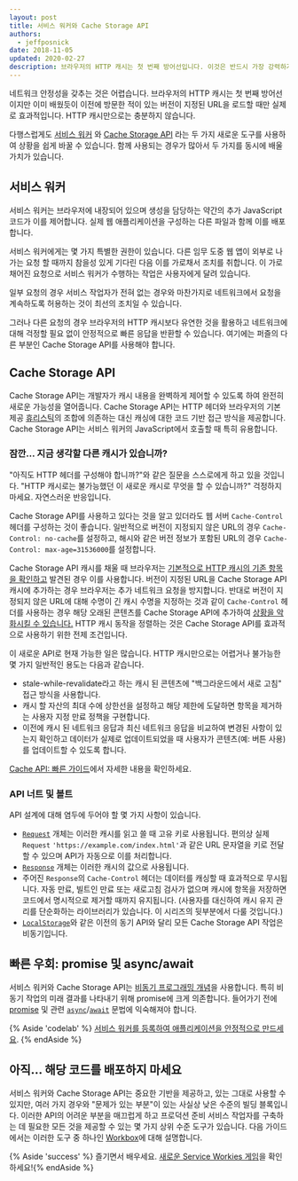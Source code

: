 ```yaml
---
layout: post
title: 서비스 워커와 Cache Storage API
authors:
  - jeffposnick
date: 2018-11-05
updated: 2020-02-27
description: 브라우저의 HTTP 캐시는 첫 번째 방어선입니다. 이것은 반드시 가장 강력하거나 유연한 접근 방식이 아니며, 캐시 된 응답의 수명을 제한적으로 통제할 수 있습니다. 하지만 많은 작업 없이 합리적인 캐싱을 구현하는 여러 가지 경험에 바탕을 둔 법칙이 있으므로, 이를 항상 따라야 합니다.
---
```


네트워크 안정성을 갖추는 것은 어렵습니다. 브라우저의 HTTP 캐시는 첫 번째 방어선이지만 이미 배웠듯이 이전에 방문한 적이 있는 버전이 지정된 URL을 로드할 때만 실제로 효과적입니다. HTTP 캐시만으로는 충분하지 않습니다.

다행스럽게도 [서비스 워커](https://developer.mozilla.org/docs/Web/API/Service_Worker_API) 와 [Cache Storage API](https://developer.mozilla.org/docs/Web/API/CacheStorage) 라는 두 가지 새로운 도구를 사용하여 상황을 쉽게 바꿀 수 있습니다. 함께 사용되는 경우가 많아서 두 가지를 동시에 배울 가치가 있습니다.

## 서비스 워커

서비스 워커는 브라우저에 내장되어 있으며 생성을 담당하는 약간의 추가 JavaScript 코드가 이를 제어합니다. 실제 웹 애플리케이션을 구성하는 다른 파일과 함께 이를 배포합니다.

서비스 워커에게는 몇 가지 특별한 권한이 있습니다. 다른 임무 도중 웹 앱이 외부로 나가는 요청 할 때까지 참을성 있게 기다린 다음 이를 가로채서 조치를 취합니다. 이 가로채어진 요청으로 서비스 워커가 수행하는 작업은 사용자에게 달려 있습니다.

일부 요청의 경우 서비스 작업자가 전혀 없는 경우와 마찬가지로 네트워크에서 요청을 계속하도록 허용하는 것이 최선의 조치일 수 있습니다.

그러나 다른 요청의 경우 브라우저의 HTTP 캐시보다 유연한 것을 활용하고 네트워크에 대해 걱정할 필요 없이 안정적으로 빠른 응답을 반환할 수 있습니다. 여기에는 퍼즐의 다른 부분인 Cache Storage API를 사용해야 합니다.

## Cache Storage API

Cache Storage API는 개발자가 캐시 내용을 완벽하게 제어할 수 있도록 하여 완전히 새로운 가능성을 열어줍니다. Cache Storage API는 HTTP 헤더와 브라우저의 기본 제공 [휴리스틱](https://httpwg.org/specs/rfc7234.html#heuristic.freshness)의 조합에 의존하는 대신 캐싱에 대한 코드 기반 접근 방식을 제공합니다. Cache Storage API는 서비스 워커의 JavaScript에서 호출할 때 특히 유용합니다.

### 잠깐… 지금 생각할 다른 캐시가 있습니까?

"아직도 HTTP 헤더를 구성해야 합니까?"와 같은 질문을 스스로에게 하고 있을 것입니다. "HTTP 캐시로는 불가능했던 이 새로운 캐시로 무엇을 할 수 있습니까?" 걱정하지 마세요. 자연스러운 반응입니다.

Cache Storage API를 사용하고 있다는 것을 알고 있더라도 웹 서버 `Cache-Control` 헤더를 구성하는 것이 좋습니다. 일반적으로 버전이 지정되지 않은 URL의 경우 `Cache-Control: no-cache`를 설정하고, 해시와 같은 버전 정보가 포함된 URL의 경우 `Cache-Control: max-age=31536000`를 설정합니다.

Cache Storage API 캐시를 채울 때 브라우저는 [기본적으로 HTTP 캐시의 기존 항목을 확인하고](https://jakearchibald.com/2016/caching-best-practices/#the-service-worker-the-http-cache-play-well-together-dont-make-them-fight) 발견된 경우 이를 사용합니다. 버전이 지정된 URL을 Cache Storage API 캐시에 추가하는 경우 브라우저는 추가 네트워크 요청을 방지합니다. 반대로 버전이 지정되지 않은 URL에 대해 수명이 긴 캐시 수명을 지정하는 것과 같이 `Cache-Control` 헤더를 사용하는 경우 해당 오래된 콘텐츠를 Cache Storage API에 추가하여 [상황을 악화시킬 수 있습니다.](https://jakearchibald.com/2016/caching-best-practices/#a-service-worker-can-extend-the-life-of-these-bugs) HTTP 캐시 동작을 정렬하는 것은 Cache Storage API를 효과적으로 사용하기 위한 전제 조건입니다.

이 새로운 API로 현재 가능한 일은 많습니다. HTTP 캐시만으로는 어렵거나 불가능한 몇 가지 일반적인 용도는 다음과 같습니다.

- stale-while-revalidate라고 하는 캐시 된 콘텐츠에 "백그라운드에서 새로 고침" 접근 방식을 사용합니다.
- 캐시 할 자산의 최대 수에 상한선을 설정하고 해당 제한에 도달하면 항목을 제거하는 사용자 지정 만료 정책을 구현합니다.
- 이전에 캐시 된 네트워크 응답과 최신 네트워크 응답을 비교하여 변경된 사항이 있는지 확인하고 데이터가 실제로 업데이트되었을 때 사용자가 콘텐츠(예: 버튼 사용)를 업데이트할 수 있도록 합니다.

[Cache API: 빠른 가이드](/cache-api-quick-guide/)에서 자세한 내용을 확인하세요.

### API 너트 및 볼트

API 설계에 대해 염두에 두어야 할 몇 가지 사항이 있습니다.

- [`Request`](https://developer.mozilla.org/docs/Web/API/Request) 개체는 이러한 캐시를 읽고 쓸 때 고유 키로 사용됩니다. 편의상 실제 `Request` `'https://example.com/index.html'`과 같은 URL 문자열을 키로 전달할 수 있으며 API가 자동으로 이를 처리합니다.
- [`Response`](https://developer.mozilla.org/docs/Web/API/Response) 개체는 이러한 캐시의 값으로 사용됩니다.
- 주어진 `Response`의 `Cache-Control` 헤더는 데이터를 캐싱할 때 효과적으로 무시됩니다. 자동 만료, 빌트인 만료 또는 새로고침 검사가 없으며 캐시에 항목을 저장하면 코드에서 명시적으로 제거할 때까지 유지됩니다. (사용자를 대신하여 캐시 유지 관리를 단순화하는 라이브러리가 있습니다. 이 시리즈의 뒷부분에서 다룰 것입니다.)
- [`LocalStorage`](https://developer.mozilla.org/docs/Web/API/Storage/LocalStorage)와 같은 이전의 동기 API와 달리 모든 Cache Storage API 작업은 비동기입니다.

## 빠른 우회: promise 및 async/await

서비스 워커와 Cache Storage API는 [비동기 프로그래밍 개념](https://en.wikipedia.org/wiki/Asynchrony_(computer_programming))을 사용합니다. 특히 비동기 작업의 미래 결과를 나타내기 위해 promise에 크게 의존합니다. 들어가기 전에 [promise](https://developer.mozilla.org/docs/Web/JavaScript/Reference/Global_Objects/Promise) 및 관련 [`async`](https://developer.mozilla.org/docs/Web/JavaScript/Reference/Statements/async_function)/[`await`](https://developer.mozilla.org/docs/Web/JavaScript/Reference/Operators/await) 문법에 익숙해져야 합니다.

{% Aside 'codelab' %} [서비스 워커를 등록하여 애플리케이션을 안정적으로 만드세요](/codelab-service-workers). {% endAside %}

## 아직… 해당 코드를 배포하지 마세요

서비스 워커와 Cache Storage API는 중요한 기반을 제공하고, 있는 그대로 사용할 수 있지만, 여러 가지 경우와 "문제가 있는 부분"이 있는 사실상 낮은 수준의 빌딩 블록입니다. 이러한 API의 어려운 부분을 매끄럽게 하고 프로덕션 준비 서비스 작업자를 구축하는 데 필요한 모든 것을 제공할 수 있는 몇 가지 상위 수준 도구가 있습니다. 다음 가이드에서는 이러한 도구 중 하나인 [Workbox](https://developers.google.com/web/tools/workbox/)에 대해 설명합니다.

{% Aside 'success' %} 즐기면서 배우세요. [새로운 Service Workies 게임](https://serviceworkies.com/)을 확인하세요!{% endAside %}
